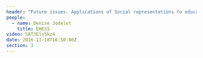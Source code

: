 ```yaml
---
header: "Future issues. Applications of Social representations to education and health "
people:
  - name: Denise Jodelet
    title: EHESS
video: SAT3Els5kz4
date: 2016-11-18T16:50:00Z
section: 3
---
```

